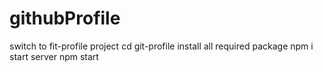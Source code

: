 # githubProfile
switch to fit-profile project
    cd git-profile
install all required package
    npm i
start server
    npm start
